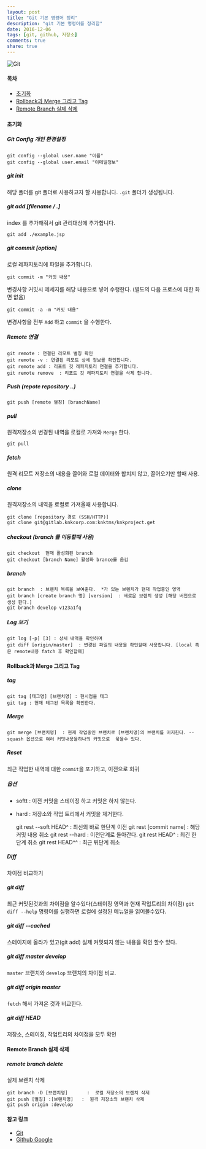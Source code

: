 ```yaml
---
layout: post
title: "Git 기본 명령어 정리"
description: "git 기본 명령어를 정리함"
date: 2016-12-06
tags: [git, github, 저장소]
comments: true
share: true
---
```


![Git](http://jijong.github.io/images/git_logo.png)

#### 목차
- [초기화](#section)
- [Rollback과 Merge 그리고 Tag](#rollback-merge--tag)
- [Remote Branch 실제 삭제](#remote-branch--)

#### 초기화

##### Git Config 개인 환경설정

    git config --global user.name "이름"
    git config --global user.email "이메일정보"

##### git init
해당 폴더를 git 폴더로 사용하고자 할 사용합니다. `.git` 폴더가 생성됩니다.

##### git add [filename / .]   
index 를 추가해줘서 git 관리대상에 추가합니다.

    git add ./example.jsp

##### git commit [option]
로컬 레파지토리에 파일을 추가합니다.

    git commit -m "커밋 내용"

변경사항 커밋시 메세지를 해당 내용으로 넣어 수행한다. (별도의  다음 프로스에 대한 화면 없음)

    git commit -a -m "커밋 내용"

변경사항을 전부 `Add` 하고 `commit` 을 수행한다.

##### Remote 연결

    git remote : 연결된 리모트 별칭 확인
    git remote -v : 연결된 리모트 상세 정보를 확인합니다.
    git remote add : 리포트 깃 레파지토리 연결을 추가합니다.
    git remote remove  : 리포트 깃 레파지토리 연결을 삭제 합니다.

##### Push  (repote repository ..)
    git push [remote 별칭] [branchName]

##### pull
원격저장소의 변경된 내역을 로컬로 가져와 `Merge` 한다.

    git pull

##### fetch
원격 리모트 저장소의 내용을 끌어와 로컬 데이터와 합치지 않고, 끌어오기만 할때 사용.

##### clone
원격저장소의 내역을 로컬로 가져올때 사용합니다.

    git clone [repository 경로 (SSH/HTTP)]
    git clone git@gitlab.knkcorp.com:knktms/knkproject.get

##### checkout (branch 를 이동할때 사용)

    git checkout  현재 활성화된 branch
    git checkout [branch Name] 활성화 brance를 옴김

##### branch

    git branch  : 브렌치 목록을 보여준다.  *가 있는 브렌치가 현재 작업중인 영역
    git branch [create branch 명] [version]  : 새로운 브렌치 생성 [해당 버전으로 생성 한다.]
    git branch develop v123a1fq

##### Log 보기

    git log [-p] [3] : 상세 내역을 확인하며
    git diff [origin/master]  : 변경된 파일의 내용을 확인할때 사용합니다. [local 혹은 remote내용 fatch 후 확인할때]


#### Rollback과 Merge 그리고 Tag

##### tag

    git tag [테그명] [브랜치명] : 현시점을 테그
    git tag : 현재 테그된 목록을 확인한다.

##### Merge

    git merge [브랜치명]  : 현재 작업중인 브랜치로 [브랜치명]의 브랜치를 머지한다. --squash 옵션으로 여러 커밋내용을하나의 커밋으로  묶을수 있다.

##### Reset
최근 작업한 내역에 대한 `commit`을 포기하고, 이전으로 회귀

##### 옵션

* softt : 이전 커밋을 스테이징 하고 커밋은 하지 않는다.
* hard : 저장소와 작업 트리에서 커밋을 제거한다.


    git rest --soft HEAD^ : 최신의 바로 한단계 이전
    git rest [commit name] : 해당 커밋 내용 취소
    git rest --hard : 이전단계로 돌아간다.
    git rest HEAD^ : 최긴 한단계 취소
    git rest HEAD^^ : 최근 뒤단계 취소

##### Diff
차이점 비교하기

##### git diff
최근 커밋된것과의 차이점을 알수있다(스테이징 영역과 현재 작업트리의 차이점)
`git diff --help` 명령어를 실행하면 로컬에 설정된 메뉴얼을 읽어볼수있다.

##### git diff --cached
스테이지에 올라가 있고(git add) 실제 커밋되지 않는 내용을 확인 할수 있다.

##### git diff master develop
`master` 브랜치와 `develop` 브랜치의 차이점 비교.

##### git diff origin master
`fetch` 해서 가져온 것과 비교한다.

##### git diff HEAD
저장소, 스테이징, 작업트리의 차이점을 모두 확인


#### Remote Branch 실제 삭제



##### remote branch delete


실제 브렌치 삭제

    git branch -D [브랜치명]       :  로컬 저장소의 브렌치 삭제
    git push [별칭] :[브랜치명]   :  원격 저장소의 브랜치 삭제
    git push origin :develop


#### 참고 링크
- [Git](https://git-scm.com/)
- [Github Google](https://github.com/google)

